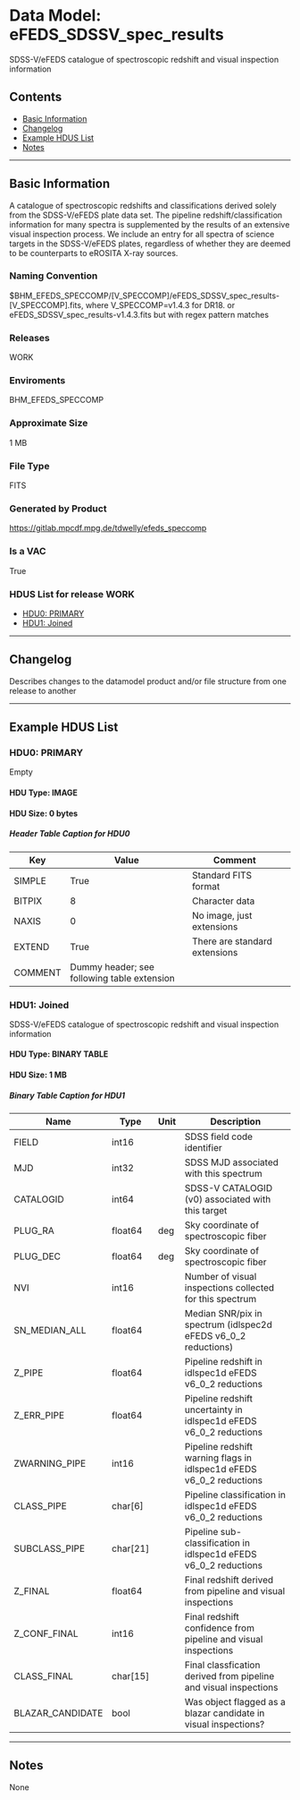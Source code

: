 # Data Model: eFEDS_SDSSV_spec_results


SDSS-V/eFEDS catalogue of spectroscopic redshift and visual inspection information


## Contents
- [Basic Information](#basic-information)
- [Changelog](#changelog)
- [Example HDUS List](#example-hdus-list)
- [Notes](#notes)

---

## Basic Information
A catalogue of spectroscopic redshifts and classifications derived solely from the SDSS-V/eFEDS plate data set. The pipeline redshift/classification information for many spectra is supplemented by the results of an extensive visual inspection process. We include an entry for all spectra of science targets in the SDSS-V/eFEDS plates, regardless of whether they are deemed to be counterparts to eROSITA X-ray sources.

### Naming Convention
$BHM_EFEDS_SPECCOMP/[V_SPECCOMP]/eFEDS_SDSSV_spec_results-[V_SPECCOMP].fits, where V_SPECCOMP=v1.4.3 for DR18. or eFEDS_SDSSV_spec_results-v1.4.3.fits but with regex pattern matches

### Releases
WORK

### Enviroments
BHM_EFEDS_SPECCOMP

### Approximate Size
1 MB

### File Type
FITS

### Generated by Product
https://gitlab.mpcdf.mpg.de/tdwelly/efeds_speccomp

### Is a VAC
True

### HDUS List for release WORK
  - [HDU0: PRIMARY](#hdu0-primary)
  - [HDU1: Joined](#hdu1-joined)

---

## Changelog
Describes changes to the datamodel product and/or file structure from one release to another

---
## Example HDUS List

### HDU0: PRIMARY
Empty

#### HDU Type: IMAGE
#### HDU Size:  0 bytes

##### Header Table Caption for HDU0
Key | Value | Comment | |
| --- | --- | --- | --- |
| SIMPLE | True | Standard FITS format |
| BITPIX | 8 | Character data |
| NAXIS | 0 | No image, just extensions |
| EXTEND | True | There are standard extensions |
| COMMENT | Dummy header; see following table extension |  |



### HDU1: Joined
SDSS-V/eFEDS catalogue of spectroscopic redshift and visual inspection information

#### HDU Type: BINARY TABLE
#### HDU Size:  1 MB

##### Binary Table Caption for HDU1
Name | Type | Unit | Description |
| --- | --- | --- | --- |
 | FIELD | int16 |  | SDSS field code identifier |
 | MJD | int32 |  | SDSS MJD associated with this spectrum |
 | CATALOGID | int64 |  | SDSS-V CATALOGID (v0) associated with this target |
 | PLUG_RA | float64 | deg | Sky coordinate of spectroscopic fiber |
 | PLUG_DEC | float64 | deg | Sky coordinate of spectroscopic fiber |
 | NVI | int16 |  | Number of visual inspections collected for this spectrum |
 | SN_MEDIAN_ALL | float64 |  | Median SNR/pix in spectrum (idlspec2d eFEDS v6_0_2 reductions) |
 | Z_PIPE | float64 |  | Pipeline redshift in idlspec1d eFEDS v6_0_2 reductions |
 | Z_ERR_PIPE | float64 |  | Pipeline redshift uncertainty in idlspec1d eFEDS v6_0_2 reductions |
 | ZWARNING_PIPE | int16 |  | Pipeline redshift warning flags in idlspec1d eFEDS v6_0_2 reductions |
 | CLASS_PIPE | char[6] |  | Pipeline classification in idlspec1d eFEDS v6_0_2 reductions |
 | SUBCLASS_PIPE | char[21] |  | Pipeline sub-classification in idlspec1d eFEDS v6_0_2 reductions |
 | Z_FINAL | float64 |  | Final redshift derived from pipeline and visual inspections |
 | Z_CONF_FINAL | int16 |  | Final redshift confidence from pipeline and visual inspections |
 | CLASS_FINAL | char[15] |  | Final classfication derived from pipeline and visual inspections |
 | BLAZAR_CANDIDATE | bool |  | Was object flagged as a blazar candidate in visual inspections? |



---
## Notes
None